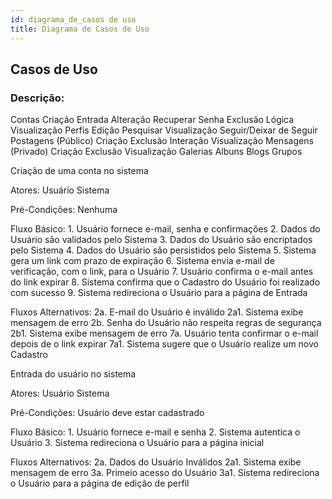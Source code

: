 ```yaml
---
id: diagrama_de_casos de uso
title: Diagrama de Casos de Uso
---
```


## Casos de Uso

### Descrição:

Contas
	Criação
	Entrada
	Alteração
	Recuperar Senha
	Exclusão Lógica
	Visualização
Perfis
	Edição
	Pesquisar
	Visualização
	Seguir/Deixar de Seguir
Postagens (Público)
	Criação
	Exclusão
	Interação
	Visualização
Mensagens (Privado)
	Criação
	Exclusão
	Visualização
Galerias
	Albuns
Blogs
Grupos

Criação de uma conta no sistema

Atores:
	Usuário
	Sistema

Pré-Condições:
	Nenhuma

Fluxo Básico:
	1. Usuário fornece e-mail, senha e confirmações
	2. Dados do Usuário são validados pelo Sistema
	3. Dados do Usuário são encriptados pelo Sistema
	4. Dados do Usuário são persistidos pelo Sistema
	5. Sistema gera um link com prazo de expiração
	6. Sistema envia e-mail de verificação, com o link, para o Usuário
	7. Usuário confirma o e-mail antes do link expirar
	8. Sistema confirma que o Cadastro do Usuário foi realizado com sucesso
	9. Sistema redireciona o Usuário para a página de Entrada

Fluxos Alternativos:
	2a. E-mail do Usuário é inválido
		2a1. Sistema exibe mensagem de erro
	2b. Senha do Usuário não respeita regras de segurança
		2b1. Sistema exibe mensagem de erro
	7a. Usuário tenta confirmar o e-mail depois de o link expirar
		7a1. Sistema sugere que o Usuário realize um novo Cadastro

Entrada do usuário no sistema

Atores:
	Usuário
	Sistema

Pré-Condições:
	Usuário deve estar cadastrado

Fluxo Básico:
	1. Usuário fornece e-mail e senha
	2. Sistema autentica o Usuário
	3. Sistema redireciona o Usuário para a página inicial

Fluxos Alternativos:
	2a. Dados do Usuário Inválidos
		2a1. Sistema exibe mensagem de erro
	3a. Primeio acesso do Usuário
		3a1. Sistema redireciona o Usuário para a página de edição de perfil
